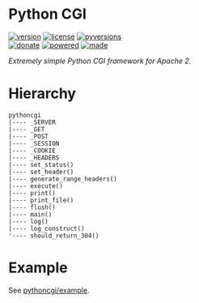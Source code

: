 # Python CGI

<badges>[![version](https://img.shields.io/pypi/v/pythoncgi.svg)](https://pypi.org/project/pythoncgi/)
[![license](https://img.shields.io/pypi/l/pythoncgi.svg)](https://pypi.org/project/pythoncgi/)
[![pyversions](https://img.shields.io/pypi/pyversions/pythoncgi.svg)](https://pypi.org/project/pythoncgi/)  
[![donate](https://img.shields.io/badge/Donate-Paypal-0070ba.svg)](https://paypal.me/foxe6)
[![powered](https://img.shields.io/badge/Powered%20by-UTF8-red.svg)](https://paypal.me/foxe6)
[![made](https://img.shields.io/badge/Made%20with-PyCharm-red.svg)](https://paypal.me/foxe6)
</badges>

<i>Extremely simple Python CGI framework for Apache 2.</i>

# Hierarchy

```
pythoncgi
|---- _SERVER
|---- _GET
|---- _POST
|---- _SESSION
|---- _COOKIE
|---- _HEADERS
|---- set_status()
|---- set_header()
|---- generate_range_headers()
|---- execute()
|---- print()
|---- print_file()
|---- flush()
|---- main()
|---- log()
|---- log_construct()
'---- should_return_304()
```

# Example

See [pythoncgi/example](pythoncgi/example).
